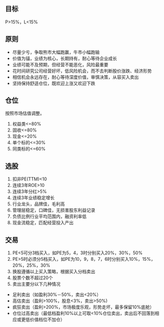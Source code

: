 
## 目标
P>15%，L<15%

## 原则
* 尽量少亏，争取熊市大幅跑赢，牛市小幅跑输
* 价值为锚，业绩为核心，长期持有，耐心等待企业成长
* 业绩可能不及预期，但经营不能恶化，风险最重要
* 花时间研究公司经营好坏，低风险机会，而不去判断股价涨跌、经济形势
* 相信机会永远存在，耐心等待深度价值，审慎决策，从容买入卖出
* 坚持保持舒适仓位，既欢迎上涨又欢迎下跌

## 仓位
按照市场估值调整。
1. 权益类<=80%
2. 固收<=80%
3. 现金<=20%
4. 单个标的<=30%
5. 同类标的<=60%

## 选股
1. 扣非PE(TTM)<10
2. 连续3年ROE>10
3. 连续3年分红>5%
4. 连续3年业绩稳定增长
5. 行业龙头，品牌佳，毛利高
6. 管理层稳定，口碑佳，无损害股东利益记录
7. 负债比例行业平均范围内，融资利率低
8. 现金流稳定，匹配经营投入产出

## 交易
1. PE<5可分3档买入，如PE为5，4，3时分别买入20%，30%，50%
2. PE>5时必须分5档买入，如PE为10，9，8，7，6时分别买入10%，15%，20%，25%，30%
3. 换股遵循以上买入策略，根据买入分档卖出
4. 股票个数不超过20个
5. 卖出主要分以下几种情况   
* 足利卖出（如盈利30%－50%，卖出<20%）   
* 高估卖出（盈利>100%，股息<3%，卖出>50%)   
* 疯狂卖出（盈利>200%，市场极度乐观，形势走坏，最多保留10%底舱）
* 仓位过高卖出（最低档盈利10%以上可取<10%仓位卖出，卖出后不回落到相应或更低价值档位不加仓）
